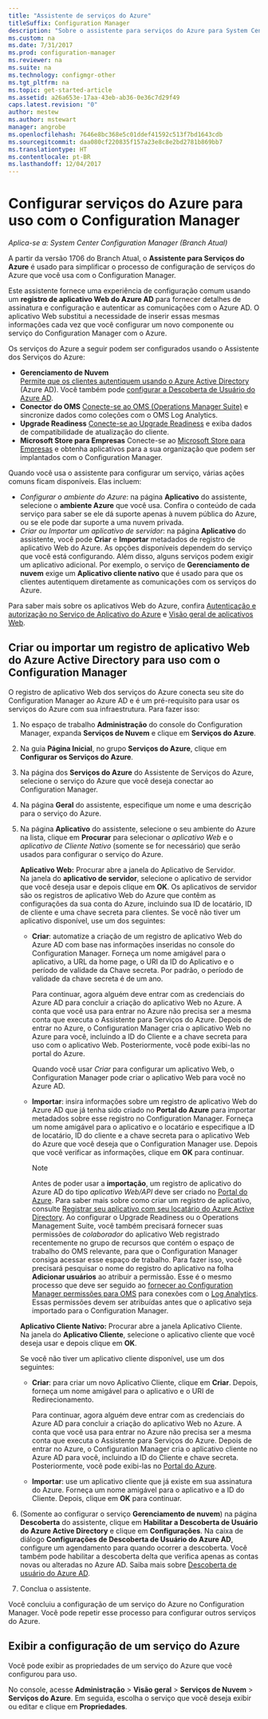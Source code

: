 ```yaml
---
title: "Assistente de serviços do Azure"
titleSuffix: Configuration Manager
description: "Sobre o assistente para serviços do Azure para System Center Configuration Manager."
ms.custom: na
ms.date: 7/31/2017
ms.prod: configuration-manager
ms.reviewer: na
ms.suite: na
ms.technology: configmgr-other
ms.tgt_pltfrm: na
ms.topic: get-started-article
ms.assetid: a26a653e-17aa-43eb-ab36-0e36c7d29f49
caps.latest.revision: "0"
author: mestew
ms.author: mstewart
manager: angrobe
ms.openlocfilehash: 7646e8bc368e5c01ddef41592c513f7bd1643cdb
ms.sourcegitcommit: daa080cf220835f157a23e8c8e2bd2781b869bb7
ms.translationtype: HT
ms.contentlocale: pt-BR
ms.lasthandoff: 12/04/2017
---
```

# <a name="configure-azure-services-for-use-with-configuration-manager"></a>Configurar serviços do Azure para uso com o Configuration Manager

*Aplica-se a: System Center Configuration Manager (Branch Atual)*

A partir da versão 1706 do Branch Atual, o **Assistente para Serviços do Azure** é usado para simplificar o processo de configuração de serviços do Azure que você usa com o Configuration Manager.

Este assistente fornece uma experiência de configuração comum usando um **registro de aplicativo Web do Azure AD** para fornecer detalhes de assinatura e configuração e autenticar as comunicações com o Azure AD. O aplicativo Web substitui a necessidade de inserir essas mesmas informações cada vez que você configurar um novo componente ou serviço do Configuration Manager com o Azure.

Os serviços do Azure a seguir podem ser configurados usando o Assistente dos Serviços do Azure:
-   **Gerenciamento de Nuvem**   
    [Permite que os clientes autentiquem usando o Azure Active Directory](/sccm/core/clients/deploy/deploy-clients-cmg-azure) (Azure AD). Você também pode [configurar a Descoberta de Usuário do Azure AD](/sccm/core/servers/deploy/configure/configure-discovery-methods#azureaadisc).
-   **Conector do OMS**
    [ Conecte-se ao OMS (Operations Manager Suite)](/sccm/core/clients/manage/sync-data-microsoft-operations-management-suite) e sincronize dados como coleções com o OMS Log Analytics.
-   **Upgrade Readiness**
    [ Conecte-se ao Upgrade Readiness](/sccm/core/clients/manage/upgrade/upgrade-analytics) e exiba dados de compatibilidade de atualização do cliente.
-   **Microsoft Store para Empresas** Conecte-se ao [Microsoft Store para Empresas](/sccm/apps/deploy-use/manage-apps-from-the-windows-store-for-business) e obtenha aplicativos para a sua organização que podem ser implantados com o Configuration Manager.

Quando você usa o assistente para configurar um serviço, várias ações comuns ficam disponíveis.
Elas incluem:
-   *Configurar o ambiente do Azure*: na página **Aplicativo** do assistente, selecione o **ambiente Azure** que você usa. Confira o conteúdo de cada serviço para saber se ele dá suporte apenas à nuvem pública do Azure, ou se ele pode dar suporte a uma nuvem privada.
-   *Criar ou Importar um aplicativo de servidor*: na página **Aplicativo** do assistente, você pode **Criar** e **Importar** metadados de registro de aplicativo Web do Azure. As opções disponíveis dependem do serviço que você está configurando. Além disso, alguns serviços podem exigir um aplicativo adicional. Por exemplo, o serviço de **Gerenciamento de nuvem** exige um **Aplicativo cliente nativo** que é usado para que os clientes autentiquem diretamente as comunicações com os serviços do Azure.


Para saber mais sobre os aplicativos Web do Azure, confira [Autenticação e autorização no Serviço de Aplicativo do Azure](/azure/app-service/app-service-authentication-overview) e [Visão geral de aplicativos Web](/azure/app-service-web/app-service-web-overview).


## <a name="webapp"></a> Criar ou importar um registro de aplicativo Web do Azure Active Directory para uso com o Configuration Manager

O registro de aplicativo Web dos serviços do Azure conecta seu site do Configuration Manager ao Azure AD e é um pré-requisito para usar os serviços do Azure com sua infraestrutura. Para fazer isso:

1.  No espaço de trabalho **Administração** do console do Configuration Manager, expanda **Serviços de Nuvem** e clique em **Serviços do Azure**.
2.  Na guia **Página Inicial**, no grupo **Serviços do Azure**, clique em **Configurar os Serviços do Azure**.
3.  Na página dos **Serviços do Azure** do Assistente de Serviços do Azure, selecione o serviço do Azure que você deseja conectar ao Configuration Manager.
4.  Na página **Geral** do assistente, especifique um nome e uma descrição para o serviço do Azure.
5.  Na página **Aplicativo** do assistente, selecione o seu ambiente do Azure na lista, clique em **Procurar** para selecionar o *aplicativo Web* e o *aplicativo de Cliente Nativo* (somente se for necessário) que serão usados para configurar o serviço do Azure.

    **Aplicativo Web:** Procurar abre a janela do Aplicativo de Servidor.    
      Na janela do **aplicativo de servidor**, selecione o aplicativo de servidor que você deseja usar e depois clique em **OK**. Os aplicativos de servidor são os registros de aplicativo Web do Azure que contêm as configurações da sua conta do Azure, incluindo sua ID de locatário, ID de cliente e uma chave secreta para clientes.
    Se você não tiver um aplicativo disponível, use um dos seguintes:

    - **Criar**: automatize a criação de um registro de aplicativo Web do Azure AD com base nas informações inseridas no console do Configuration Manager. Forneça um nome amigável para o aplicativo, a URL da home page, o URI da ID do Aplicativo e o período de validade da Chave secreta. Por padrão, o período de validade da chave secreta é de um ano.
        
        Para continuar, agora alguém deve entrar com as credenciais do Azure AD para concluir a criação do aplicativo Web no Azure. A conta que você usa para entrar no Azure não precisa ser a mesma conta que executa o Assistente para Serviços do Azure. Depois de entrar no Azure, o Configuration Manager cria o aplicativo Web no Azure para você, incluindo a ID do Cliente e a chave secreta para uso com o aplicativo Web. Posteriormente, você pode exibi-las no portal do Azure.

        Quando você usar *Criar* para configurar um aplicativo Web, o Configuration Manager pode criar o aplicativo Web para você no Azure AD.
    
    - **Importar**: insira informações sobre um registro de aplicativo Web do Azure AD que já tenha sido criado no **Portal do Azure** para importar metadados sobre esse registro no Configuration Manager. Forneça um nome amigável para o aplicativo e o locatário e especifique a ID de locatário, ID do cliente e a chave secreta para o aplicativo Web do Azure que você deseja que o Configuration Manager use. Depois que você verificar as informações, clique em **OK** para continuar.
        > [!NOTE]
        > Antes de poder usar a **importação**, um registro de aplicativo do Azure AD do tipo *aplicativo Web/API* deve ser criado no [Portal do Azure](https://portal.azure.com). Para saber mais sobre como criar um registro de aplicativo, consulte [Registrar seu aplicativo com seu locatário do Azure Active Directory](/azure/active-directory/active-directory-app-registration). Ao configurar o Upgrade Readiness ou o Operations Management Suite, você também precisará fornecer suas permissões de *colaborador* do aplicativo Web registrado recentemente no grupo de recursos que contém o espaço de trabalho do OMS relevante, para que o Configuration Manager consiga acessar esse espaço de trabalho. Para fazer isso, você precisará pesquisar o nome do registro do aplicativo na folha **Adicionar usuários** ao atribuir a permissão. Esse é o mesmo processo que deve ser seguido ao [fornecer ao Configuration Manager permissões para OMS](https://docs.microsoft.com/azure/log-analytics/log-analytics-sccm#provide-configuration-manager-with-permissions-to-oms) para conexões com o [Log Analytics](https://docs.microsoft.com/azure/log-analytics/log-analytics-sccm). Essas permissões devem ser atribuídas antes que o aplicativo seja importado para o Configuration Manager.


    **Aplicativo Cliente Nativo:** Procurar abre a janela Aplicativo Cliente.  
     Na janela do **Aplicativo Cliente**, selecione o aplicativo cliente que você deseja usar e depois clique em **OK**.

     Se você não tiver um aplicativo cliente disponível, use um dos seguintes:
     - **Criar**: para criar um novo Aplicativo Cliente, clique em **Criar**. Depois, forneça um nome amigável para o aplicativo e o URI de Redirecionamento.

         Para continuar, agora alguém deve entrar com as credenciais do Azure AD para concluir a criação do aplicativo Web no Azure. A conta que você usa para entrar no Azure não precisa ser a mesma conta que executa o Assistente para Serviços do Azure. Depois de entrar no Azure, o Configuration Manager cria o aplicativo cliente no Azure AD para você, incluindo a ID do Cliente e chave secreta. Posteriormente, você pode exibi-las no [Portal do Azure](https://portal.azure.com). 

     - **Importar**: use um aplicativo cliente que já existe em sua assinatura do Azure. Forneça um nome amigável para o aplicativo e a ID do Cliente. Depois, clique em **OK** para continuar.

  <!--  MOVE THIS AND STEP 6 TO configure Azure AD User Discover  content
       [!TIP]  
     When you use Import, the account you use to run the wizard must have the *Read directory data* application permission in the Azure portal. This is required to set the correct permissions for the App. When you use Create, Configuration Manager creates the app with the correct permissions. However, you still must give consent to the application in the Azure portal.   -->


6.  (Somente ao configurar o serviço **Gerenciamento de nuvem**) na página **Descoberta** do assistente, clique em **Habilitar a Descoberta de Usuário do Azure Active Directory** e clique em **Configurações**.
Na caixa de diálogo **Configurações de Descoberta de Usuário do Azure AD**, configure um agendamento para quando ocorrer a descoberta. Você também pode habilitar a descoberta delta que verifica apenas as contas novas ou alteradas no Azure AD. Saiba mais sobre [Descoberta de usuário do Azure AD](/sccm/core/servers/deploy/configure/about-discovery-methods#azureaddisc).

7.  Conclua o assistente.

Você concluiu a configuração de um serviço do Azure no Configuration Manager. Você pode repetir esse processo para configurar outros serviços do Azure.

## <a name="view-the-configuration-of-an-azure-service"></a>Exibir a configuração de um serviço do Azure
Você pode exibir as propriedades de um serviço do Azure que você configurou para uso.

No console, acesse **Administração** > **Visão geral** > **Serviços de Nuvem** > **Serviços do Azure**. Em seguida, escolha o serviço que você deseja exibir ou editar e clique em **Propriedades**.
